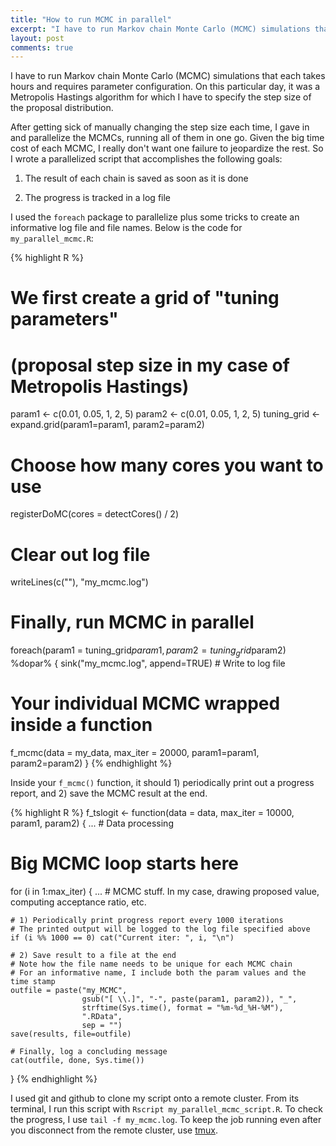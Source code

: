 ```yaml
---
title: "How to run MCMC in parallel"
excerpt: "I have to run Markov chain Monte Carlo (MCMC) simulations that each takes hours and requires parameter configuration. Here's how I parallelize it."
layout: post
comments: true
---
```


I have to run Markov chain Monte Carlo (MCMC) simulations that each takes hours and requires parameter configuration. On this particular day, it was a Metropolis Hastings algorithm for which I have to specify the step size of the proposal distribution.

After getting sick of manually changing the step size each time, I gave in and parallelize the MCMCs, running all of them in one go. Given the big time cost of each MCMC, I really don't want one failure to jeopardize the rest. So I wrote a parallelized script that accomplishes the following goals:

1. The result of each chain is saved as soon as it is done

2. The progress is tracked in a log file

I used the `foreach` package to parallelize plus some tricks to create an informative log file and file names. Below is the code for `my_parallel_mcmc.R`:

{% highlight R %}
# We first create a grid of "tuning parameters" 
# (proposal step size in my case of Metropolis Hastings)

param1 <- c(0.01, 0.05, 1, 2, 5)
param2 <- c(0.01, 0.05, 1, 2, 5)
tuning_grid <- expand.grid(param1=param1, param2=param2)

# Choose how many cores you want to use
registerDoMC(cores = detectCores() / 2)

# Clear out log file
writeLines(c(""), "my_mcmc.log")

# Finally, run MCMC in parallel
foreach(param1 = tuning_grid$param1, param2 = tuning_grid$param2) %dopar% {
  sink("my_mcmc.log", append=TRUE) # Write to log file

  # Your individual MCMC wrapped inside a function
  f_mcmc(data = my_data, max_iter = 20000,
         param1=param1, param2=param2)
}
{% endhighlight %}

Inside your `f_mcmc()` function, it should 1) periodically print out a progress report, and 2) save the MCMC result at the end.

{% highlight R %}
f_tslogit <- function(data = data, max_iter = 10000,
                      param1, param2) {
... # Data processing

# Big MCMC loop starts here
for (i in 1:max_iter) {
    ... # MCMC stuff. In my case, drawing proposed value, computing acceptance ratio, etc.

    # 1) Periodically print progress report every 1000 iterations 
    # The printed output will be logged to the log file specified above
    if (i %% 1000 == 0) cat("Current iter: ", i, "\n")

    # 2) Save result to a file at the end 
    # Note how the file name needs to be unique for each MCMC chain
    # For an informative name, I include both the param values and the time stamp
    outfile = paste("my_MCMC", 
                    gsub("[ \\.]", "-", paste(param1, param2)), "_",
                    strftime(Sys.time(), format = "%m-%d_%H-%M"),
                    ".RData",
                    sep = "")
    save(results, file=outfile)

    # Finally, log a concluding message
    cat(outfile, done, Sys.time())
}
{% endhighlight %}

I used git and github to clone my script onto a remote cluster. From its terminal, I run this script with `Rscript my_parallel_mcmc_script.R`. To check the progress, I use `tail -f my_mcmc.log`. To keep the job running even after you disconnect from the remote cluster, use [tmux](http://askubuntu.com/questions/8653/how-to-keep-processes-running-after-ending-ssh-session).